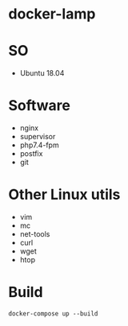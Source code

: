# docker-lamp

# SO
* Ubuntu 18.04

# Software
* nginx
* supervisor
* php7.4-fpm
* postfix
* git

# Other Linux utils
* vim
* mc
* net-tools
* curl
* wget
* htop

# Build
```console
docker-compose up --build
```